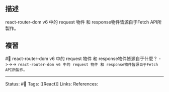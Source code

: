 ## 描述

react-router-dom v6 中的 request 物件 和 response物件皆源自于Fetch API所製作。

## 複習

#🧠 react-router-dom v6 中的 request 物件 和 response物件皆源自于什麼？ ->->-> `react-router-dom v6 中的 request 物件 和 response物件皆源自于Fetch API所製作。`


---
Status: #🌱 
Tags:
[[React]]
Links:
References: